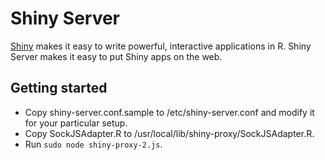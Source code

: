 # Shiny Server

[Shiny](http://shiny.rstudio.org/) makes it easy to write powerful, interactive applications in R. Shiny Server makes it easy to put Shiny apps on the web.

## Getting started

* Copy shiny-server.conf.sample to /etc/shiny-server.conf and modify it for your particular setup.
* Copy SockJSAdapter.R to /usr/local/lib/shiny-proxy/SockJSAdapter.R.
* Run `sudo node shiny-proxy-2.js`.